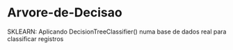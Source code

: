 # Arvore-de-Decisao
SKLEARN: Aplicando DecisionTreeClassifier() numa base de dados real para classificar registros
